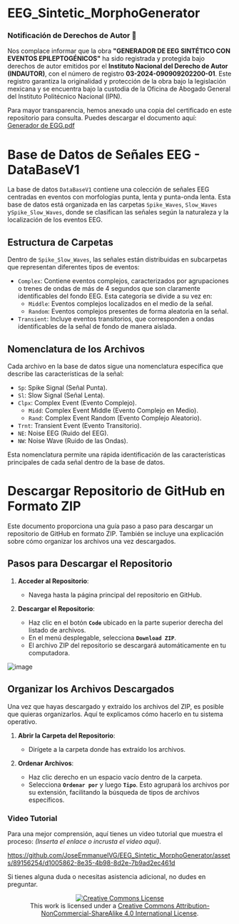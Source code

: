 
# EEG_Sintetic_MorphoGenerator


### Notificación de Derechos de Autor 📜

Nos complace informar que la obra **"GENERADOR DE EEG SINTÉTICO CON EVENTOS EPILEPTOGÉNICOS"** ha sido registrada y protegida bajo derechos de autor emitidos por el **Instituto Nacional del Derecho de Autor (INDAUTOR)**, con el número de registro **03-2024-090909202200-01**. Este registro garantiza la originalidad y protección de la obra bajo la legislación mexicana y se encuentra bajo la custodia de la Oficina de Abogado General del Instituto Politécnico Nacional (IPN).

Para mayor transparencia, hemos anexado una copia del certificado en este repositorio para consulta. Puedes descargar el documento aquí:  
[Generador de EGG.pdf](https://github.com/user-attachments/files/17582382/Generador.de.EGG.pdf)





# Base de Datos de Señales EEG - DataBaseV1

La base de datos `DataBaseV1` contiene una colección de señales EEG centradas en eventos con morfologías punta, lenta y punta-onda lenta. Esta base de datos está organizada en las carpetas `Spike_Waves`, `Slow_Waves` y`Spike_Slow_Waves`, donde se clasifican las señales según la naturaleza y la localización de los eventos EEG.

## Estructura de Carpetas

Dentro de `Spike_Slow_Waves`, las señales están distribuidas en subcarpetas que representan diferentes tipos de eventos:

- `Complex`: Contiene eventos complejos, caracterizados por agrupaciones o trenes de ondas de más de 4 segundos que son claramente identificables del fondo EEG. Esta categoría se divide a su vez en:
    - `Middle`: Eventos complejos localizados en el medio de la señal.
    - `Random`: Eventos complejos presentes de forma aleatoria en la señal.
- `Transient`: Incluye eventos transitorios, que corresponden a ondas identificables de la señal de fondo de manera aislada.

## Nomenclatura de los Archivos

Cada archivo en la base de datos sigue una nomenclatura específica que describe las características de la señal:

- `Sp`: Spike Signal (Señal Punta).
- `Sl`: Slow Signal (Señal Lenta).
- `Clpx`: Complex Event (Evento Complejo).
    - `Midd`: Complex Event Middle (Evento Complejo en Medio).
    - `Rand`: Complex Event Random (Evento Complejo Aleatorio).
- `Trnt`: Transient Event (Evento Transitorio).
- `NE`: Noise EEG (Ruido del EEG).
- `NW`: Noise Wave (Ruido de las Ondas).

Esta nomenclatura permite una rápida identificación de las características principales de cada señal dentro de la base de datos.


# Descargar Repositorio de GitHub en Formato ZIP

Este documento proporciona una guía paso a paso para descargar un repositorio de GitHub en formato ZIP. También se incluye una explicación sobre cómo organizar los archivos una vez descargados.

## Pasos para Descargar el Repositorio

1. **Acceder al Repositorio**: 
   - Navega hasta la página principal del repositorio en GitHub.

2. **Descargar el Repositorio**:
   - Haz clic en el botón **`Code`** ubicado en la parte superior derecha del listado de archivos.
   - En el menú desplegable, selecciona **`Download ZIP`**.
   - El archivo ZIP del repositorio se descargará automáticamente en tu computadora.

![image](https://github.com/JoseEmmanuelVG/EEG_Sintetic_MorphoGenerator/assets/89156254/ef25b438-9f3f-4824-bbc8-60b1a4a8838f)

## Organizar los Archivos Descargados

Una vez que hayas descargado y extraído los archivos del ZIP, es posible que quieras organizarlos. Aquí te explicamos cómo hacerlo en tu sistema operativo.

1. **Abrir la Carpeta del Repositorio**:
   - Dirígete a la carpeta donde has extraído los archivos.

2. **Ordenar Archivos**:
   - Haz clic derecho en un espacio vacío dentro de la carpeta.
   - Selecciona **`Ordenar por`** y luego **`Tipo`**. Esto agrupará los archivos por su extensión, facilitando la búsqueda de tipos de archivos específicos.

### Video Tutorial

Para una mejor comprensión, aquí tienes un video tutorial que muestra el proceso: *(Inserta el enlace o incrusta el video aquí)*.


https://github.com/JoseEmmanuelVG/EEG_Sintetic_MorphoGenerator/assets/89156254/d1005862-8e35-4b98-8d2e-7b9ad2ec461d



Si tienes alguna duda o necesitas asistencia adicional, no dudes en preguntar. 








<p align="center">
<a rel="license" href="http://creativecommons.org/licenses/by-nc-sa/4.0/"><img alt="Creative Commons License" style="border-width:0" src="https://i.creativecommons.org/l/by-nc-sa/4.0/88x31.png" /></a><br />This work is licensed under a <a rel="license" href="http://creativecommons.org/licenses/by-nc-sa/4.0/">Creative Commons Attribution-NonCommercial-ShareAlike 4.0 International License</a>.
</p>
